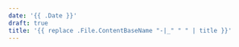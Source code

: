 ```yaml
---
date: '{{ .Date }}'
draft: true
title: '{{ replace .File.ContentBaseName "-|_" " " | title }}'
---
```

